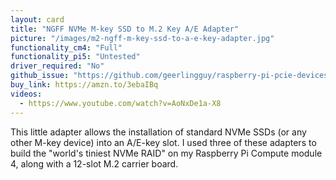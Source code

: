 ```yaml
---
layout: card
title: "NGFF NVMe M-key SSD to M.2 Key A/E Adapter"
picture: "/images/m2-ngff-m-key-ssd-to-a-e-key-adapter.jpg"
functionality_cm4: "Full"
functionality_pi5: "Untested"
driver_required: "No"
github_issue: "https://github.com/geerlingguy/raspberry-pi-pcie-devices/issues/91"
buy_link: https://amzn.to/3ebaIBq
videos:
  - https://www.youtube.com/watch?v=AoNxDe1a-X8
---
```

This little adapter allows the installation of standard NVMe SSDs (or any other M-key device) into an A/E-key slot. I used three of these adapters to build the "world's tiniest NVMe RAID" on my Raspberry Pi Compute module 4, along with a 12-slot M.2 carrier board.
